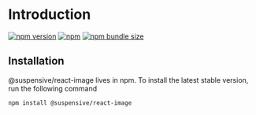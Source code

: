 # Introduction

[![npm version](https://img.shields.io/npm/v/@suspensive/react-image?color=000&labelColor=000&logo=npm&label=)](https://www.npmjs.com/package/@suspensive/react-image)
[![npm](https://img.shields.io/npm/dm/@suspensive/react-image?color=000&labelColor=000)](https://www.npmjs.com/package/@suspensive/react-image)
[![npm bundle size](https://img.shields.io/bundlephobia/minzip/@suspensive/react-image?color=000&labelColor=000)](https://www.npmjs.com/package/@suspensive/react-image)

## Installation

@suspensive/react-image lives in npm. To install the latest stable version, run the following command

```shell npm2yarn
npm install @suspensive/react-image
```
